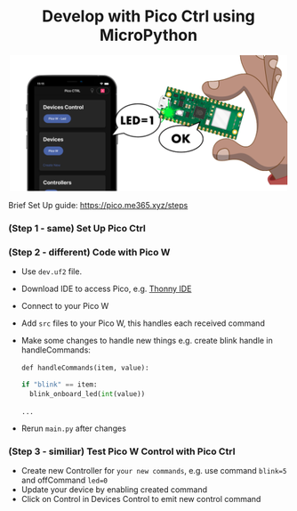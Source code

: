 <h1 align="center"> Develop with Pico Ctrl using MicroPython</h1>
<p align="center">
  <img width="500" alt="Cover" src="./cover.png">
</p>

Brief Set Up guide: https://pico.me365.xyz/steps

  ### (Step 1 - same) Set Up Pico Ctrl

  ### (Step 2 - different) Code with Pico W

  - Use `dev.uf2` file.
  - Download IDE to access Pico, e.g. [Thonny IDE](https://thonny.org/)
  - Connect to your Pico W
  - Add `src` files to your Pico W, this handles each received command
  - Make some changes to handle new things e.g. create blink handle in handleCommands:

    `def handleCommands(item, value):`

    ```python
    if "blink" == item:
      blink_onboard_led(int(value))
    ```

    `...`

  - Rerun `main.py` after changes

  ### (Step 3 - similiar) Test Pico W Control with Pico Ctrl

  - Create new Controller for `your new commands`, e.g. use command `blink=5` and offCommand `led=0`
  - Update your device by enabling created command
  - Click on Control in Devices Control to emit new control command
